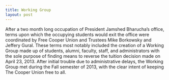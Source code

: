 ```yaml
---
title: Working Group
layout: post
---
```

After a two month long occupation of President Jamshed Bharucha’s office, terms upon which the occupying students would exit the office were coordinated by Free Cooper Union and Trustees Mike Borkowsky and Jeffery Gural. These terms most notably included the creation of a Working Group made up of students, alumni, faculty, staff, and administrators with the sole purpose of finding means to reverse the tuition decision made on April 23, 2013. After initial trouble due to administrative delays, the Working Group met during the Fall semester of 2013, with the clear intent of keeping The Cooper Union free to all. 